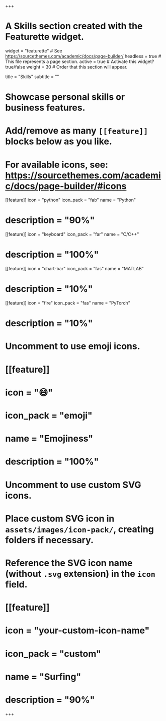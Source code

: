 +++
# A Skills section created with the Featurette widget.
widget = "featurette"  # See https://sourcethemes.com/academic/docs/page-builder/
headless = true  # This file represents a page section.
active = true  # Activate this widget? true/false
weight = 30  # Order that this section will appear.

title = "Skills"
subtitle = ""

# Showcase personal skills or business features.
# 
# Add/remove as many `[[feature]]` blocks below as you like.
# 
# For available icons, see: https://sourcethemes.com/academic/docs/page-builder/#icons

[[feature]]
  icon = "python"
  icon_pack = "fab"
  name = "Python"
  # description = "90%"
  
[[feature]]
  icon = "keyboard"
  icon_pack = "far"
  name = "C/C++"
  # description = "100%"  
  
[[feature]]
  icon = "chart-bar"
  icon_pack = "fas"
  name = "MATLAB"
  # description = "10%"
  
[[feature]]
  icon = "fire"
  icon_pack = "fas"
  name = "PyTorch"
  # description = "10%"

# Uncomment to use emoji icons.
# [[feature]]
#  icon = ":smile:"
#  icon_pack = "emoji"
#  name = "Emojiness"
#  description = "100%"  

# Uncomment to use custom SVG icons.
# Place custom SVG icon in `assets/images/icon-pack/`, creating folders if necessary.
# Reference the SVG icon name (without `.svg` extension) in the `icon` field.
# [[feature]]
#  icon = "your-custom-icon-name"
#  icon_pack = "custom"
#  name = "Surfing"
#  description = "90%"

+++
